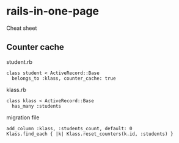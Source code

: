 # rails-in-one-page
Cheat sheet
## Counter cache

student.rb

    class student < ActiveRecord::Base
      belongs_to :klass, counter_cache: true

klass.rb

    class klass < ActiveRecord::Base
      has_many :students


migration file

    add_column :klass, :students_count, default: 0
    Klass.find_each { |k| Klass.reset_counters(k.id, :students) }
    
